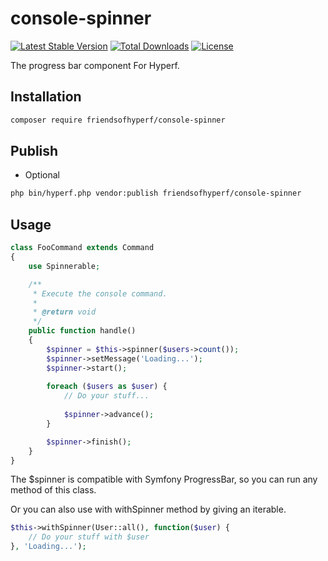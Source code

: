 # console-spinner

[![Latest Stable Version](https://img.shields.io/packagist/v/friendsofhyperf/console-spinner)](https://packagist.org/packages/friendsofhyperf/console-spinner)
[![Total Downloads](https://img.shields.io/packagist/dt/friendsofhyperf/console-spinner)](https://packagist.org/packages/friendsofhyperf/console-spinner)
[![License](https://img.shields.io/packagist/l/friendsofhyperf/console-spinner)](https://github.com/friendsofhyperf/console-spinner)

The progress bar component For Hyperf.

## Installation

```bash
composer require friendsofhyperf/console-spinner
```

## Publish

- Optional

```bash
php bin/hyperf.php vendor:publish friendsofhyperf/console-spinner
```

## Usage

```php
class FooCommand extends Command
{
    use Spinnerable;

    /**
     * Execute the console command.
     *
     * @return void
     */
    public function handle()
    {
        $spinner = $this->spinner($users->count());
        $spinner->setMessage('Loading...');
        $spinner->start();
        
        foreach ($users as $user) {
            // Do your stuff...
            
            $spinner->advance();
        }

        $spinner->finish();
    }
}
```

The $spinner is compatible with Symfony ProgressBar, so you can run any method of this class.

Or you can also use with withSpinner method by giving an iterable.

```php
$this->withSpinner(User::all(), function($user) {
    // Do your stuff with $user
}, 'Loading...');
```
